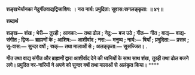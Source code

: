 **शङ्खभेर्यानका नेदुर्गीतवाद्यद्विजाशिष: ।** **नरा नार्य: प्रमुदिता: सुवास:स्रगलङ्कृता: ॥ ४९॥** 

**शब्दार्थ** 

**शङ्ख—** **शंख** **; भेरी—** **तुरही** **; आनका:—** **तथा ढोल** **; नेदु:—** **बज उठे** **; गीत—** **गीत** **; वाद्य—** **वाद्य-संगीत** **; द्विज—** **ब्राह्मणों के** **;** **आशिष:—** **आशीर्वाद** **; नरा:—** **मनुष्य** **; नार्य:—** **षियाँ** **; प्रमुदिता:—** **प्रसन्न** **; सु-वास:—** **सुन्दर वषों** **; स्रक्—** **तथा मालाओं से** **;** **अलङ्कृता:—** **सुसज्जित।** **.** 

**गीत तथा वाद्य संगीत और ब्राह्मणों द्वारा आशीर्वाद देने की ध्वनियों के साथ साथ शंख,** **तुरही तथा ढोल बजने लगे। प्रमुदित नर-नारियों ने अपने को सुन्दर वषों तथा मालाओं से** **अलंकृत किया।** **** 